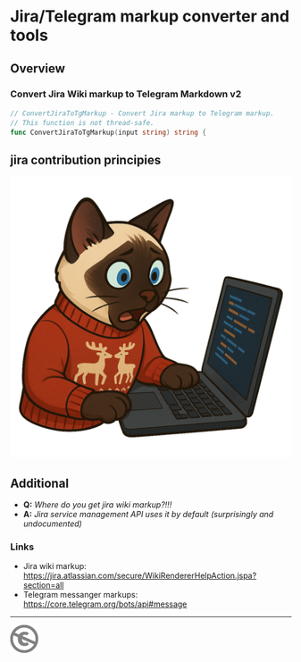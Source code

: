 # Jira/Telegram markup converter and tools

## Overview

### Convert Jira Wiki markup to Telegram Markdown v2

```go
// ConvertJiraToTgMarkup - Convert Jira markup to Telegram markup.
// This function is not thread-safe.
func ConvertJiraToTgMarkup(input string) string {
```

## jira contribution principies

![Jira contribution principies](logo.png)

## Additional

* **Q:** _Where do you get jira wiki markup?!!!_
* **A:** _Jira service management API uses it by default (surprisingly and undocumented)_

### Links

* Jira wiki markup: https://jira.atlassian.com/secure/WikiRendererHelpAction.jspa?section=all
* Telegram messanger markups: https://core.telegram.org/bots/api#message

---
[![UNLICENSE](noc.png)](UNLICENSE)
